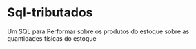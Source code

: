 # Sql-tributados
Um SQL para Performar sobre os produtos do estoque sobre as quantidades físicas do estoque
